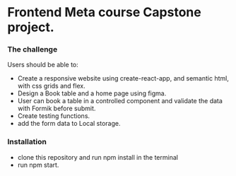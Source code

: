 # Frontend Meta course Capstone project.

### The challenge

Users should be able to:

- Create a responsive website using create-react-app, and semantic html, with css grids and flex.
- Design a Book table and a home page using figma.
- User can book a table in a controlled component and validate the data with Formik before submit.
- Create testing functions.
- add the form data to Local storage.

### Installation

- clone this repository and run npm install in the terminal
- run npm start.
